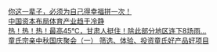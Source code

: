   
[你这一辈子，必须为自己得幸福拼一次！](http://www.dianyue.me/archives/981/zf9f8h19ndcfm0jx/)  
[中国资本布局体育产业趋于冷静](http://www.dianyue.me/archives/661/4g45y5e972197a2k/)  
[热！热！热！最高45℃，甘肃人挺住！除此部分地区连下8场雨...](http://www.dianyue.me/archives/431/wqheryak36a5f5tn/)  
[童氏宗亲中秋国庆聚会（一） 筛选、体验、投资童氏好产品好项目](http://www.dianyue.me/archives/987/sg8b51ig3ahgvjs6/)